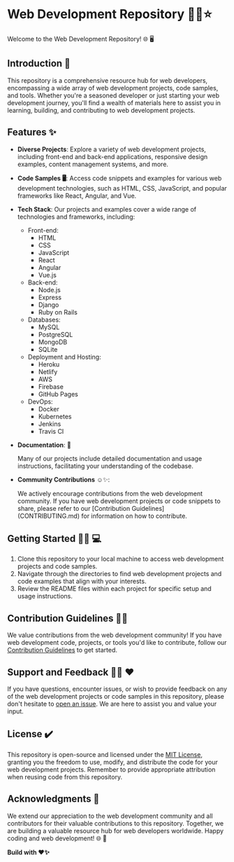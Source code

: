 # Web Development Repository 👩‍💻⭐ 

Welcome to the Web Development Repository! 🌐 🖥️

## Introduction 📄  

This repository is a comprehensive resource hub for web developers, encompassing a wide array of web development projects, code samples, and tools. Whether you're a seasoned developer or just starting your web development journey, you'll find a wealth of materials here to assist you in learning, building, and contributing to web development projects.

## Features ✨ 

- **Diverse Projects**: Explore a variety of web development projects, including front-end and back-end applications, responsive design examples, content management systems, and more.

- **Code Samples 🖥️**: Access code snippets and examples for various web development technologies, such as HTML, CSS, JavaScript, and popular frameworks like React, Angular, and Vue.

- **Tech Stack**: Our projects and examples cover a wide range of technologies and frameworks, including:

    - Front-end:
        - HTML
        - CSS
        - JavaScript
        - React
        - Angular
        - Vue.js
    - Back-end:
        - Node.js
        - Express
        - Django
        - Ruby on Rails
    - Databases:
        - MySQL
        - PostgreSQL
        - MongoDB
        - SQLite
    - Deployment and Hosting:
        - Heroku
        - Netlify
        - AWS
        - Firebase
        - GitHub Pages
    - DevOps:
        - Docker
        - Kubernetes
        - Jenkins
        - Travis CI

- **Documentation**: 📄

  Many of our projects include detailed documentation and usage instructions, facilitating your understanding of the codebase.

- **Community Contributions** ☺️✨:

  We actively encourage contributions from the web development community. If you have web development projects or code snippets to share, please refer to our [Contribution Guidelines] 
  (CONTRIBUTING.md) for information on how to contribute.

## Getting Started 🙌🏻 💻

1. Clone this repository to your local machine to access web development projects and code samples.
2. Navigate through the directories to find web development projects and code examples that align with your interests.
3. Review the README files within each project for specific setup and usage instructions.

## Contribution Guidelines 🤝🏻

We value contributions from the web development community! If you have web development code, projects, or tools you'd like to contribute, follow our [Contribution Guidelines](CONTRIBUTING.md) to get started.

## Support and Feedback ✍🏻 ❤️

If you have questions, encounter issues, or wish to provide feedback on any of the web development projects or code samples in this repository, please don't hesitate to [open an issue](https://github.com/your-username/web-development-repo/issues). We are here to assist you and value your input.

## License ✔️

This repository is open-source and licensed under the [MIT License](LICENSE), granting you the freedom to use, modify, and distribute the code for your web development projects. Remember to provide appropriate attribution when reusing code from this repository.

## Acknowledgments 🌟

We extend our appreciation to the web development community and all contributors for their valuable contributions to this repository. Together, we are building a valuable resource hub for web developers worldwide. Happy coding and web development! 🌐 🚀

**Build with ❤️✨**

